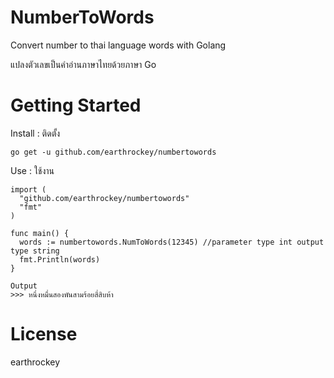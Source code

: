 # NumberToWords
Convert number to thai language words with Golang

แปลงตัวเลขเป็นคำอ่านภาษาไทยด้วยภาษา Go
# Getting Started
Install : ติดตั้ง

```
go get -u github.com/earthrockey/numbertowords
```

Use : ใช้งาน

```
import (
  "github.com/earthrockey/numbertowords"
  "fmt"
)

func main() {
  words := numbertowords.NumToWords(12345) //parameter type int output type string
  fmt.Println(words) 
}
```
```
Output
>>> หนึ่งหมื่นสองพันสามร้อยสี่สิบห้า
```
# License
earthrockey
